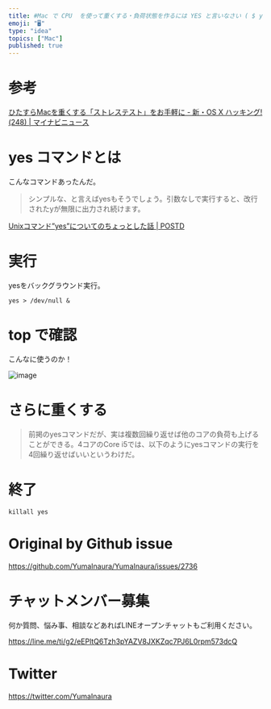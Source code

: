 ```yaml
---
title: #Mac で CPU  を使って重くする・負荷状態を作るには YES と言いなさい ( $ yes > /dev/null &  )
emoji: "🖥"
type: "idea"
topics: ["Mac"]
published: true
---
```


# 参考

[ひたすらMacを重くする「ストレステスト」をお手軽に - 新・OS X ハッキング!(248) | マイナビニュース](https://news.mynavi.jp/article/osxhack-248/)

# yes コマンドとは

こんなコマンドあったんだ。

>シンプルな、と言えばyesもそうでしょう。引数なしで実行すると、改行されたyが無限に出力され続けます。

[Unixコマンド”yes”についてのちょっとした話 | POSTD](https://postd.cc/a-little-story-about-the-yes-unix-command/)

# 実行

yesをバックグラウンド実行。

`yes > /dev/null & `

# top で確認

こんなに使うのか！

![image](https://user-images.githubusercontent.com/13635059/69016867-ee655300-09e5-11ea-8916-2dfb5a0aae11.png)

# さらに重くする

>前掲のyesコマンドだが、実は複数回繰り返せば他のコアの負荷も上げることができる。4コアのCore i5では、以下のようにyesコマンドの実行を4回繰り返せばいいというわけだ。

# 終了

`killall yes`

# Original by Github issue

https://github.com/YumaInaura/YumaInaura/issues/2736








<!-- Update From Qiita API -->

# チャットメンバー募集


何か質問、悩み事、相談などあればLINEオープンチャットもご利用ください。

https://line.me/ti/g2/eEPltQ6Tzh3pYAZV8JXKZqc7PJ6L0rpm573dcQ





# Twitter


https://twitter.com/YumaInaura


<!-- Update From Qiita API -->



